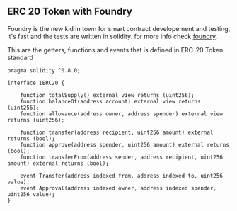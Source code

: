 ## ERC 20 Token with Foundry

Foundry is the new kid in town for smart contract developement and testing, it's fast and the tests are written in solidity.
for more info check [foundry](https://github.com/gakonst/foundry/).

This are the getters, functions and events that is defined in ERC-20 Token standard

```solidity
pragma solidity ^0.8.0;

interface IERC20 {

    function totalSupply() external view returns (uint256);
    function balanceOf(address account) external view returns (uint256);
    function allowance(address owner, address spender) external view returns (uint256);
   
    function transfer(address recipient, uint256 amount) external returns (bool);
    function approve(address spender, uint256 amount) external returns (bool);
    function transferFrom(address sender, address recipient, uint256 amount) external returns (bool);

    event Transfer(address indexed from, address indexed to, uint256 value);
    event Approval(address indexed owner, address indexed spender, uint256 value);
}
```